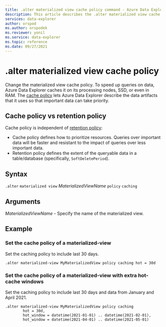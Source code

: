 ```yaml
---
title: .alter materialized view cache policy command - Azure Data Explorer
description: This article describes the .alter materialized view cache policy command in Azure Data Explorer.
services: data-explorer
author: orspod
ms.author: orspodek
ms.reviewer: yonil
ms.service: data-explorer
ms.topic: reference
ms.date: 09/27/2021
---
```

# .alter materialized view cache policy

Change the materialized view cache policy. To speed up queries on data, Azure Data Explorer caches it on its processing nodes, SSD, or even in RAM. The [cache policy](cachepolicy.md) lets Azure Data Explorer describe the data artifacts that it uses so that important data can take priority. 

## Cache policy vs retention policy

Cache policy is independent of [retention policy](./retentionpolicy.md): 
- Cache policy defines how to prioritize resources. Queries over important data will be faster and resistant to the impact of queries over less important data.
- Retention policy defines the extent of the queryable data in a table/database (specifically, `SoftDeletePeriod`).

## Syntax

`.alter` `materialized view` *MaterializedViewName* `policy` `caching`

## Arguments

*MaterializedViewName* - Specify the name of the materialized view.

## Example

### Set the cache policy of a materialized-view

Set the caching policy to include last 30 days.

```kusto
.alter materialized-view MyMaterializedView policy caching hot = 30d
```

### Set the cache policy of a materialized-view with extra hot-cache windows

Set the caching policy to include last 30 days and data from January and April 2021.

```kusto
.alter materialized-view MyMaterializedView policy caching 
        hot = 30d,
        hot_window = datetime(2021-01-01) .. datetime(2021-02-01),
        hot_window = datetime(2021-04-01) .. datetime(2021-05-01)
```
